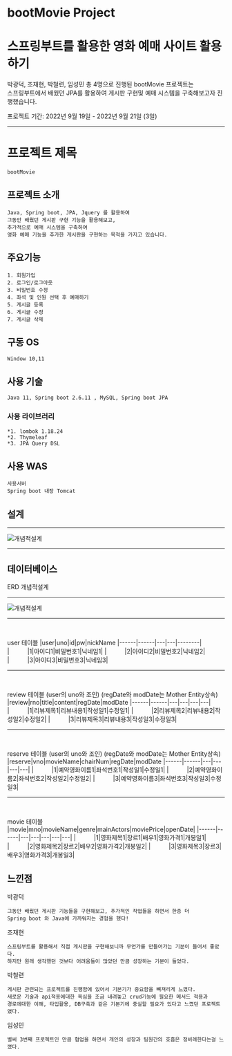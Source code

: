# bootMovie Project
# 스프링부트를 활용한 영화 예매 사이트 활용하기  
  
  박광덕, 조재현, 박철련, 임성민 총 4명으로 진행된 bootMovie 프로젝트는<br>
  스프링부트에서 배웠던 JPA를 활용하여 게시판 구현및 예매 시스템을 구축해보고자 진행했습니다. 
    
  프로젝트 기간: 2022년 9월 19일 - 2022년 9월 21일 (3일)  
    
-------------------------------------------------------------------------------------------------------------------------------------------------- 
 # 프로젝트 제목
```
bootMovie
```
## 프로젝트 소개
```
Java, Spring boot, JPA, Jquery 를 활용하여
그동안 배웠던 게시판 구현 기능을 활용해보고,
추가적으로 예매 시스템을 구축하여
영화 예매 기능을 추가한 게시판을 구현하는 목적을 가지고 있습니다.
```
## 주요기능
```
1. 회원가입
2. 로그인/로그아웃
3. 비밀번호 수정
4. 좌석 및 인원 선택 후 예매하기
5. 게시글 등록
6. 게시글 수정
7. 게시글 삭제
```
## 구동 OS
```
Window 10,11
```
## 사용 기술 
```
Java 11, Spring boot 2.6.11 , MySQL, Spring boot JPA
```

### 사용 라이브러리
```
*1. lombok 1.18.24
*2. Thymeleaf
*3. JPA Query DSL
```
## 사용 WAS
```
사용서버 
Spring boot 내장 Tomcat
```
## 설계
<hr>


![개념적설계](https://user-images.githubusercontent.com/108254297/191627395-edca0595-d404-48d0-9f12-5b26b70cf5d7.jpg)


<hr>

## 데이터베이스
ERD 개념적설계
<hr>

![개념적설계](https://user-images.githubusercontent.com/108254297/191627391-528f52c8-14ee-4794-acc7-69c4bb2ee9ab.jpg)

<hr>

<br>

user 테이블
|user|uno|id|pw|nickName
|------|------|---|---|--------|
|　　　|1|아이디1|비밀번호1|닉네임1|
|　　　|2|아이디2|비밀번호2|닉네임2|
|　　　|3|아이디3|비밀번호3|닉네임3|
<hr>
<br>

review 테이블 (user의 uno와 조인)  (regDate와 modDate는 Mother Entity상속)
|review|rno|title|content|regDate|modDate
|------|------|---|---|---|---|
|　　　|1|리뷰제목1|리뷰내용1|작성일1|수정일1|
|　　　|2|리뷰제목2|리뷰내용2|작성일2|수정일2|
|　　　|3|리뷰제목3|리뷰내용3|작성일3|수정일3|
<hr>
<br>

reserve 테이블 (user의 uno와 조인) (regDate와 modDate는 Mother Entity상속)
|reserve|vno|movieName|chairNum|regDate|modDate
|------|------|---|---|---|---|
|　　　|1|예약영화이름1|좌석번호1|작성일1|수정일1|
|　　　|2|예약영화이름2|좌석번호2|작성일2|수정일2|
|　　　|3|예약영화이름3|좌석번호3|작성일3|수정일3|
<hr>
<br>

movie 테이블
|movie|mno|movieName|genre|mainActors|moviePrice|openDate|
|------|------|---|---|---|---|---|
|　　　|1|영화제목1|장르1|배우1|영화가격1|개봉일1|
|　　　|2|영화제목2|장르2|배우2|영화가격2|개봉일2|
|　　　|3|영화제목3|장르3|배우3|영화가격3|개봉일3|


## 느낀점
박광덕
```
그동안 배웠던 게시판 기능들을 구현해보고, 추가적인 작업들을 하면서 한층 더
Spring boot 와 Java에 가까워지는 경험을 했다!
```
조재현
```
스프링부트를 활용해서 직접 게시판을 구현해보니까 무언가를 만들어가는 기분이 들어서 좋았다. 
하지만 원래 생각했던 것보다 어려움들이 많았던 만큼 성장하는 기분이 들었다.
```
박철련
```
게시판 관련되는 프로젝트를 진행함에 있어서 기본기가 중요함을 뼈져리게 느꼈다.
새로운 기술과 api적용에대한 욕심을 조금 내려놓고 crud기능에 필요한 메서드 적용과
경로에대한 이해, 타입활용, DB구축과 같은 기본기에 충실할 필요가 있다고 느꼈던 프로젝트였다.
```
임성민
```
벌써 3번째 프로젝트인 만큼 협업을 하면서 개인의 성장과 팀원간의 호흡은 정비례한다는걸 느꼈다.
```



